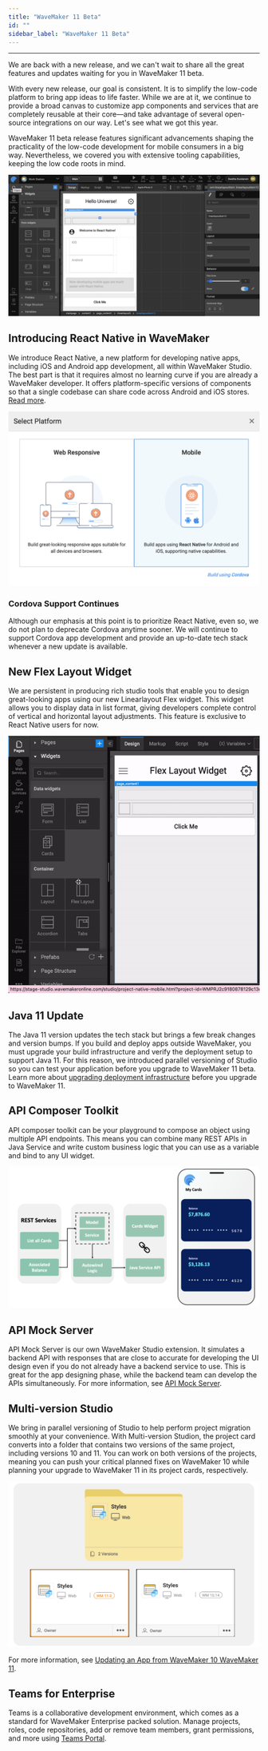```yaml
---
title: "WaveMaker 11 Beta"
id: ""
sidebar_label: "WaveMaker 11 Beta"
---
```

---

We are back with a new release, and we can't wait to share all the great features and updates waiting for you in WaveMaker 11 beta.

With every new release, our goal is consistent. It is to simplify the low-code platform to bring app ideas to life faster. While we are at it, we continue to provide a broad canvas to customize app components and services that are completely reusable at their core—and take advantage of several open-source integrations on our way. Let's see what we got this year.

WaveMaker 11 beta release features significant advancements shaping the practicality of the low-code development for mobile consumers in a big way. Nevertheless, we covered you with extensive tooling capabilities, keeping the low code roots in mind.

![React Native Studio](/learn/assets/react-native-studio.png)

## Introducing React Native in WaveMaker

We introduce React Native, a new platform for developing native apps, including iOS and Android app development, all within WaveMaker Studio. The best part is that it requires almost no learning curve if you are already a WaveMaker developer. It offers platform-specific versions of components so that a single codebase can share code across Android and iOS stores. [Read more](/learn/react-native/react-native).

![react native project creation](/learn/assets/react-native-project-creation.png)

### Cordova Support Continues

Although our emphasis at this point is to prioritize React Native, even so, we do not plan to deprecate Cordova anytime sooner. We will continue to support Cordova app development and provide an up-to-date tech stack whenever a new update is available. 

## New Flex Layout Widget

We are persistent in producing rich studio tools that enable you to design great-looking apps using our new Linearlayout Flex widget. This widget allows you to display data in list format, giving developers complete control of vertical and horizontal layout adjustments. This feature is exclusive to React Native users for now. 

![flex widget](/learn/assets/flex-layout-widget.gif)


## Java 11 Update

The Java 11 version updates the tech stack but brings a few break changes and version bumps. If you build and deploy apps outside WaveMaker, you must upgrade your build infrastructure and verify the deployment setup to support Java 11. For this reason, we introduced parallel versioning of Studio so you can test your application before you upgrade to WaveMaker 11 beta. Learn more about [upgrading deployment infrastructure](/learn/how-tos/upgrade-guide-wavemaker-10-to-11#upgrade-deployment-infrastructure) before you upgrade to WaveMaker 11. 

## API Composer Toolkit

API composer toolkit can be your playground to compose an object using multiple API endpoints. This means you can combine many REST APIs in Java Service and write custom business logic that you can use as a variable and bind to any UI widget. 

![](/learn/assets/api-composer.png)

## API Mock Server

API Mock Server is our own WaveMaker Studio extension. It simulates a backend API with responses that are close to accurate for developing the UI design even if you do not already have a backend service to use. This is great for the app designing phase, while the backend team can develop the APIs simultaneously. For more information, see [API Mock Server](/learn/app-development/services/api-mock-server).


## Multi-version Studio

We bring in parallel versioning of Studio to help perform project migration smoothly at your convenience. With Multi-version Studion, the project card converts into a folder that contains two versions of the same project, including versions 10 and 11. You can work on both versions of the projects, meaning you can push your critical planned fixes on WaveMaker 10 while planning your upgrade to WaveMaker 11 in its project cards, respectively. 

![multi-version studio](/learn/assets/multi-version-studio.png)

For more information, see [Updating an App from WaveMaker 10 WaveMaker 11](/learn/how-tos/upgrade-guide-wavemaker-10-to-11).

## Teams for Enterprise

Teams is a collaborative development environment, which comes as a standard for WaveMaker Enterprise packed solution. Manage projects, roles, code repositories, add or remove team members, grant permissions, and more using [Teams Portal](/learn/teams/overview). 

